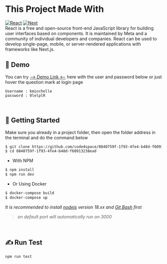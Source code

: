 # This Project Made With

[![React][React.js]][React-url] [![Next][Nextjs]][Next-url] <br/>
React is a free and open-source front-end JavaScript library for building user interfaces based on components. It is maintained by Meta and a community of individual developers and companies. React can be used to develop single-page, mobile, or server-rendered applications with frameworks like Next.js.


## &#127930; Demo
You can try [--> Demo Link <--](https://ambisius.vercel.app/) here with the user and password below or just hover the question mark at login page

```
Username : kminchelle
password : 0lelplR
```


[React.js]: https://img.shields.io/badge/React-20232A?style=for-the-badge&logo=react&logoColor=61DAFB
[React-url]: https://reactjs.org/
[Nextjs]: https://img.shields.io/badge/Next-black?style=for-the-badge&logo=next.js&logoColor=white
[Next-url]: https://nextjs.org/

&nbsp;

## &#128640; Getting Started

Make sure you already in a project folder, then open the folder address in the terminal and do the command below

```bash
$ git clone https://github.com/code4space/0840759f-1f93-4fe4-b48d-f60913238ead.git
$ cd 0840759f-1f93-4fe4-b48d-f60913238ead
```

- With NPM
```bash
$ npm install
$ npm run dev
```

- Or Using Docker

```bash
$ docker-compose build
$ docker-compose up
```

_It is recommended to install [nodejs](https://nodejs.org/en/download) version 18.xx and [Git Bash](https://git-scm.com/downloads) first_

> _on default port will automatically run on 3000_

&nbsp;

## &#9997; Run Test

```bash
npm run test
```

&nbsp;
